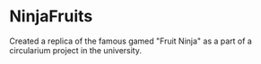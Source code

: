 # NinjaFruits
Created a replica of the famous gamed "Fruit Ninja" as a part of a circularium project in the university.

